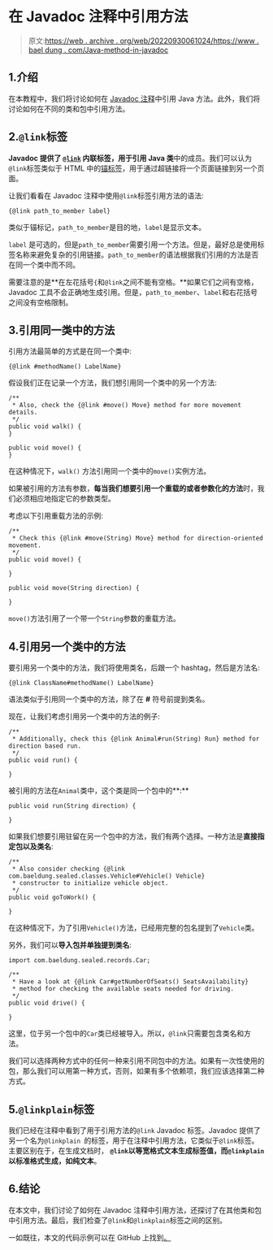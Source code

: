 # 在 Javadoc 注释中引用方法

> 原文:[https://web . archive . org/web/20220930061024/https://www . bael dung . com/Java-method-in-javadoc](https://web.archive.org/web/20220930061024/https://www.baeldung.com/java-method-in-javadoc)

## 1.介绍

在本教程中，我们将讨论如何在 [Javadoc 注释](/web/20220821134523/https://www.baeldung.com/javadoc)中引用 Java 方法。此外，我们将讨论如何在不同的类和包中引用方法。

## 2.`@link`标签

**Javadoc 提供了 [`@link`](/web/20220821134523/https://www.baeldung.com/javadoc) 内联标签，用于引用 Java 类**中的成员。我们可以认为`@link`标签类似于 HTML 中的[锚标签](https://web.archive.org/web/20220821134523/https://www.w3schools.com/html/html_links.asp)，用于通过超链接将一个页面链接到另一个页面。

让我们看看在 Javadoc 注释中使用`@link`标签引用方法的语法:

```
{@link path_to_member label}
```

类似于锚标记，`path_to_member`是目的地，`label`是显示文本。

`label` 是可选的，但是`path_to_member`需要引用一个方法。但是，最好总是使用标签名称来避免复杂的引用链接。`path_to_member`的语法根据我们引用的方法是否在同一个类中而不同。

需要注意的是**在左花括号`{`和`@link`之间不能有空格。**如果它们之间有空格，Javadoc 工具不会正确地生成引用。但是，`path_to_member`、`label`和右花括号之间没有空格限制。

## 3.引用同一类中的方法

引用方法最简单的方式是在同一个类中:

```
{@link #methodName() LabelName}
```

假设我们正在记录一个方法，我们想引用同一个类中的另一个方法:

```
/**
 * Also, check the {@link #move() Move} method for more movement details.
 */
public void walk() {
}

public void move() {
}
```

在这种情况下，`walk()` 方法引用同一个类中的`move()`实例方法。

如果被引用的方法有参数，**每当我们想要引用一个重载的或者参数化的方法**时，我们必须相应地指定它的参数类型。

考虑以下引用重载方法的示例:

```
/**
 * Check this {@link #move(String) Move} method for direction-oriented movement.
 */
public void move() {

}

public void move(String direction) {

}
```

`move()`方法引用了一个带一个`String`参数的重载方法。

## 4.引用另一个类中的方法

要引用另一个类中的方法，我们将使用类名，后跟一个 hashtag，然后是方法名:

```
{@link ClassName#methodName() LabelName}
```

语法类似于引用同一个类中的方法，除了在 **#** 符号前提到类名。

现在，让我们考虑引用另一个类中的方法的例子:

```
/**
 * Additionally, check this {@link Animal#run(String) Run} method for direction based run.
 */
public void run() {

}
```

被引用的方法在`Animal`类中，这个类是同一个包中的**:**

```
public void run(String direction) {

}
```

如果我们想要引用驻留在另一个包中的方法，我们有两个选择。一种方法是**直接指定包以及类名**:

```
/**
 * Also consider checking {@link com.baeldung.sealed.classes.Vehicle#Vehicle() Vehicle} 
 * constructor to initialize vehicle object.
 */
public void goToWork() {

} 
```

在这种情况下，为了引用`Vehicle()`方法，已经用完整的包名提到了`Vehicle`类。

另外，我们可以**导入包并单独提到类名**:

```
import com.baeldung.sealed.records.Car;

/**
 * Have a look at {@link Car#getNumberOfSeats() SeatsAvailability} 
 * method for checking the available seats needed for driving.
 */
public void drive() {

}
```

这里，位于另一个包中的`Car`类已经被导入。所以，`@link`只需要包含类名和方法。

我们可以选择两种方式中的任何一种来引用不同包中的方法。如果有一次性使用的包，那么我们可以用第一种方式，否则，如果有多个依赖项，我们应该选择第二种方式。

## 5.`@linkplain`标签

我们已经在注释中看到了用于引用方法的`@link` Javadoc 标签。Javadoc 提供了另一个名为`@linkplain `的标签，用于在注释中引用方法，它类似于`@link`标签。主要区别在于，在生成文档时， **`@link`以等宽格式文本生成标签值，而`@linkplain`以标准格式生成，如纯文本**。

## 6.结论

在本文中，我们讨论了如何在 Javadoc 注释中引用方法，还探讨了在其他类和包中引用方法。最后，我们检查了`@link`和`@linkplain`标签之间的区别。

一如既往，本文的代码示例可以在 GitHub 上找到[。](https://web.archive.org/web/20220821134523/https://github.com/eugenp/tutorials/tree/master/core-java-modules/core-java-lang-4)